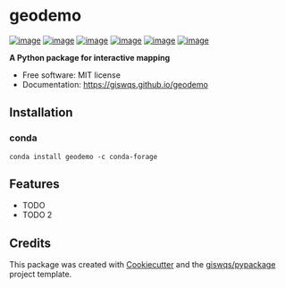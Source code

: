 # geodemo

[![image](https://img.shields.io/pypi/v/geodemo.svg)](https://pypi.python.org/pypi/geodemo)
[![image](https://img.shields.io/conda/vn/conda-forge/geodemo.svg)](https://anaconda.org/conda-forge/geodemo)
[![image](https://pepy.tech/badge/geodemo)](https://pepy.tech/project/geodemo)
[![image](https://github.com/giswqs/geodemo/workflows/docs/badge.svg)](https://geodemo.gishub.org)
[![image](https://github.com/giswqs/geodemo/workflows/build/badge.svg)](https://github.com/giswqs/geodemo/actions?query=workflow%3Abuild)
[![image](https://img.shields.io/badge/License-MIT-yellow.svg)](https://opensource.org/licenses/MIT)

**A Python package for interactive mapping**


-   Free software: MIT license
-   Documentation: https://giswqs.github.io/geodemo
    
## Installation

### conda

```
conda install geodemo -c conda-forage
```

## Features

-   TODO
-   TODO 2

## Credits

This package was created with [Cookiecutter](https://github.com/cookiecutter/cookiecutter) and the [giswqs/pypackage](https://github.com/giswqs/pypackage) project template.
